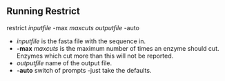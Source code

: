 ## Running Restrict

restrict _inputfile_ -max _maxcuts_ _outputfile_ -auto

* _inputfile_ is the fasta file with the sequence in.
* **-max** _maxcuts_ is the maximum number of times an enzyme should cut. Enzymes which cut more than this will not be reported.
* _outputfile_ name of the output file.
* **-auto** switch of prompts -just take the defaults. 
